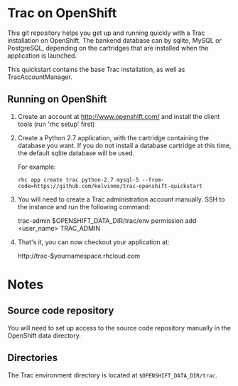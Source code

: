 Trac on OpenShift
=================

This git repository helps you get up and running quickly with a Trac installation
on OpenShift.  The bankend database can by sqlite, MySQL or PostgreSQL, depending on
the cartridges that are installed when the application is launched.

This quickstart contains the base Trac installation, as well as TracAccountManager.

Running on OpenShift
--------------------

1. Create an account at http://www.openshift.com/ and install the client tools (run 'rhc setup' first)

2. Create a Python 2.7 application, with the cartridge containing the database you want.
   If you do not install a database cartridge at this time, the default sqlite database will be used.

   For example:

       rhc app create trac python-2.7 mysql-5 --from-code=https://github.com/kelvinmo/trac-openshift-quickstart

3. You will need to create a Trac administration account manually.  SSH to the instance and run the
   following command:

   trac-admin $OPENSHIFT_DATA_DIR/trac/env permission add <user_name> TRAC_ADMIN

4. That's it, you can now checkout your application at:

    http://trac-$yournamespace.rhcloud.com
    

Notes
=====

Source code repository
----------------------

You will need to set up access to the source code repository manually in the OpenShift data
directory.


Directories
-----------

The Trac environment directory is located at `$OPENSHIFT_DATA_DIR/trac`.

